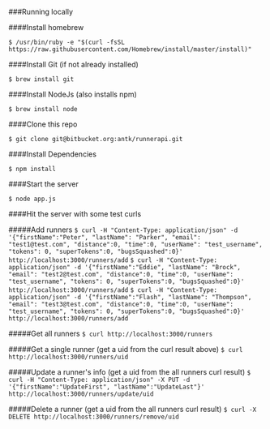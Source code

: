 ###Running locally

####Install homebrew

`$ /usr/bin/ruby -e "$(curl -fsSL https://raw.githubusercontent.com/Homebrew/install/master/install)"`

####Install Git (if not already installed)

`$ brew install git`

####Install NodeJs (also installs npm)

`$ brew install node`

####Clone this repo

`$ git clone git@bitbucket.org:antk/runnerapi.git`

####Install Dependencies

`$ npm install`

####Start the server

`$ node app.js`

####Hit the server with some test curls

#####Add runners
`
$ curl -H "Content-Type: application/json" -d '{"firstName":"Peter", "lastName": "Parker", "email": "test1@test.com", "distance":0, "time":0, "userName": "test_username", "tokens": 0, "superTokens":0, "bugsSquashed":0}' http://localhost:3000/runners/add
`
`
$ curl -H "Content-Type: application/json" -d '{"firstName":"Eddie", "lastName": "Brock", "email": "test2@test.com", "distance":0, "time":0, "userName": "test_username", "tokens": 0, "superTokens":0, "bugsSquashed":0}' http://localhost:3000/runners/add
`
`
$ curl -H "Content-Type: application/json" -d '{"firstName":"Flash", "lastName": "Thompson", "email": "test3@test.com", "distance":0, "time":0, "userName": "test_username", "tokens": 0, "superTokens":0, "bugsSquashed":0}' http://localhost:3000/runners/add
`

#####Get all runners
`$ curl http://localhost:3000/runners`

#####Get a single runner (get a uid from the curl result above)
`$ curl http://localhost:3000/runners/uid`

#####Update a runner's info (get a uid from the all runners curl result)
`$ curl -H "Content-Type: application/json" -X PUT -d '{"firstName":"UpdateFirst", "lastName":"UpdateLast"}' http://localhost:3000/runners/update/uid`

#####Delete a runner (get a uid from the all runners curl result)
`$ curl -X DELETE http://localhost:3000/runners/remove/uid`